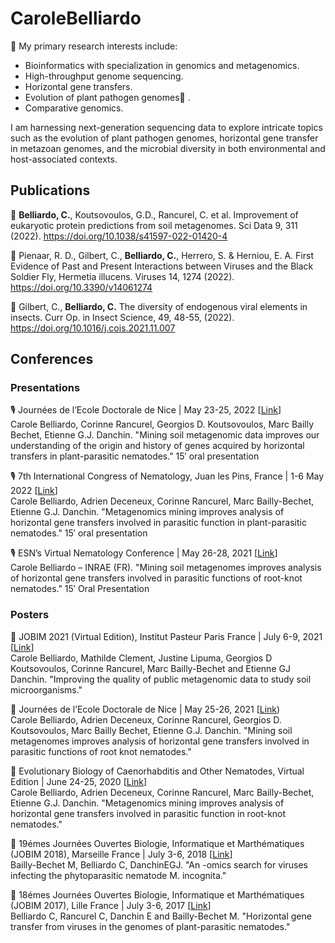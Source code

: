 # CaroleBelliardo 

🔭 My primary research interests include:
- Bioinformatics with specialization in genomics and metagenomics.
- High-throughput genome sequencing.
- Horizontal gene transfers.
- Evolution of plant pathogen genomes🌱 .
- Comparative genomics.
  
I am harnessing next-generation sequencing data to explore intricate topics such as the evolution of plant pathogen genomes, horizontal gene transfer in metazoan genomes, and the microbial diversity in both environmental and host-associated contexts.


## Publications
:newspaper: **Belliardo, C.**, Koutsovoulos, G.D., Rancurel, C. et al. Improvement of eukaryotic protein predictions from soil metagenomes. Sci Data 9, 311 (2022). https://doi.org/10.1038/s41597-022-01420-4


:newspaper: Pienaar, R. D., Gilbert, C., **Belliardo, C.**, Herrero, S. & Herniou, E. A. First Evidence of Past and Present Interactions between Viruses and the Black Soldier Fly, Hermetia illucens. Viruses 14, 1274 (2022). https://doi.org/10.3390/v14061274


:newspaper: Gilbert, C.,  **Belliardo, C.** The diversity of endogenous viral elements in insects.  Curr Op. in Insect Science, 49, 48-55, (2022). https://doi.org/10.1016/j.cois.2021.11.007


## Conferences
### Presentations
🎙️ Journées de l’Ecole Doctorale de Nice | May 23-25, 2022 [[Link](https://jedns-bio.fr/)] \
Carole Belliardo, Corinne Rancurel, Georgios D. Koutsovoulos, Marc Bailly Bechet, Etienne G.J. Danchin.
"Mining soil metagenomic data improves our understanding of the origin and history of genes acquired by horizontal transfers in plant-parasitic nematodes."
15′ oral presentation

🎙️ 7th International Congress of Nematology, Juan les Pins, France | 1-6 May 2022 [[Link](https://www.alphavisa.com/icn/2020/index.php)] \
Carole Belliardo, Adrien Deceneux, Corinne Rancurel, Marc Bailly-Bechet, Etienne G.J. Danchin.
"Metagenomics mining improves analysis of horizontal gene transfers involved in parasitic function in plant-parasitic nematodes."
15′ oral presentation

🎙️ ESN’s Virtual Nematology Conference | May 26-28, 2021 [[Link](https://www.wur.nl/en/Research-Results/Chair-groups/Plant-Sciences/Laboratory-of-Nematology/ESNs-Virtual-Nematology-Conference-2021.htm)] \
Carole Belliardo – INRAE (FR).
"Mining soil metagenomes improves analysis of horizontal gene transfers involved in parasitic functions of root-knot nematodes."
15′ Oral Presentation

### Posters
📄 JOBIM 2021 (Virtual Edition), Institut Pasteur Paris France | July 6-9, 2021 [[Link](https://jobim2021.sciencesconf.org/)] \
Carole Belliardo, Mathilde Clement, Justine Lipuma, Georgios D Koutsovoulos, Corinne Rancurel, Marc Bailly-Bechet and Etienne GJ Danchin.
"Improving the quality of public metagenomic data to study soil microorganisms."

📄 Journées de l’Ecole Doctorale de Nice | May 25-26, 2021 [[Link](https://jedns-bio.fr/)) \
Carole Belliardo, Adrien Deceneux, Corinne Rancurel, Georgios D. Koutsovoulos, Marc Bailly Bechet, Etienne G.J. Danchin.
"Mining soil metagenomes improves analysis of horizontal gene transfers involved in parasitic functions of root knot nematodes."

📄 Evolutionary Biology of Caenorhabditis and Other Nematodes, Virtual Edition | June 24-25, 2020 [[Link](https://wormmeetings.weebly.com/evolution.html)] \
Carole Belliardo, Adrien Deceneux, Corinne Rancurel, Marc Bailly-Bechet, Etienne G.J. Danchin.
"Metagenomics mining improves analysis of horizontal gene transfers involved in parasitic function in root-knot nematodes."

📄 19émes Journées Ouvertes Biologie, Informatique et Marthématiques (JOBIM 2018), Marseille France | July 3-6, 2018 [[Link](https://jobim2018.sciencesconf.org/)] \
Bailly-Bechet M, Belliardo C, DanchinEGJ.
"An -omics search for viruses infecting the phytoparasitic nematode M. incognita."

📄 18émes Journées Ouvertes Biologie, Informatique et Marthématiques (JOBIM 2017), Lille France | July 3-6, 2017 [[Link](https://project.inria.fr/jobim2017/fr/)] \
Belliardo C, Rancurel C, Danchin E and Bailly-Bechet M.
"Horizontal gene transfer from viruses in the genomes of plant-parasitic nematodes."
